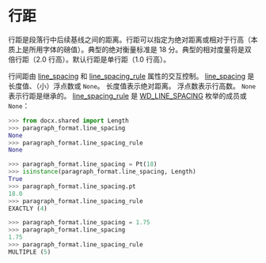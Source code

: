# 行距

[line_spacing]: ../api/text_paragraph_format.md#line_spacing
[line_spacing_rule]: ../api/text_paragraph_format.md#line_spacing_rule
[WD_LINE_SPACING]: ../api/enum_wd_line_spacing.md

行距是段落行中后续基线之间的距离。行距可以指定为绝对距离或相对于行高（本质上是所用字体的磅值）。典型的绝对衡量标准是 18 分。典型的相对度量将是双倍行距（2.0 行高）。默认行距是单行距（1.0 行高）。

行间距由 [line_spacing] 和 [line_spacing_rule] 属性的交互控制。 [line_spacing] 是长度值、（小）浮点数或 `None`。 长度值表示绝对距离。 浮点数表示行高数。 `None` 表示行距是继承的。 [line_spacing_rule] 是 [WD_LINE_SPACING] 枚举的成员或 `None`：

```python
>>> from docx.shared import Length
>>> paragraph_format.line_spacing
None
>>> paragraph_format.line_spacing_rule
None

>>> paragraph_format.line_spacing = Pt(18)
>>> isinstance(paragraph_format.line_spacing, Length)
True
>>> paragraph_format.line_spacing.pt
18.0
>>> paragraph_format.line_spacing_rule
EXACTLY (4)

>>> paragraph_format.line_spacing = 1.75
>>> paragraph_format.line_spacing
1.75
>>> paragraph_format.line_spacing_rule
MULTIPLE (5)
```

